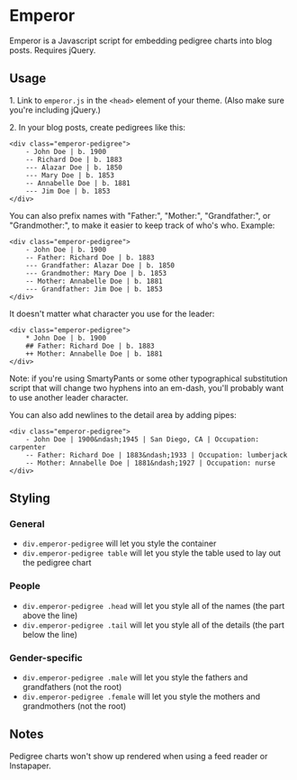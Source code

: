# Emperor

Emperor is a Javascript script for embedding pedigree charts into blog posts. Requires jQuery.

## Usage

1\. Link to `emperor.js` in the `<head>` element of your theme. (Also make sure you're including jQuery.)

2\. In your blog posts, create pedigrees like this:

	<div class="emperor-pedigree">
		- John Doe | b. 1900
		-- Richard Doe | b. 1883
		--- Alazar Doe | b. 1850
		--- Mary Doe | b. 1853
		-- Annabelle Doe | b. 1881
		--- Jim Doe | b. 1853
	</div>

You can also prefix names with "Father:", "Mother:", "Grandfather:", or "Grandmother:", to make it easier to keep track of who's who. Example:

	<div class="emperor-pedigree">
		- John Doe | b. 1900
		-- Father: Richard Doe | b. 1883
		--- Grandfather: Alazar Doe | b. 1850
		--- Grandmother: Mary Doe | b. 1853
		-- Mother: Annabelle Doe | b. 1881
		--- Grandfather: Jim Doe | b. 1853
	</div>

It doesn't matter what character you use for the leader:

	<div class="emperor-pedigree">
		* John Doe | b. 1900
		## Father: Richard Doe | b. 1883
		++ Mother: Annabelle Doe | b. 1881
	</div>

Note: if you're using SmartyPants or some other typographical substitution script that will change two hyphens into an em-dash, you'll probably want to use another leader character.

You can also add newlines to the detail area by adding pipes:

	<div class="emperor-pedigree">
		- John Doe | 1900&ndash;1945 | San Diego, CA | Occupation: carpenter
		-- Father: Richard Doe | 1883&ndash;1933 | Occupation: lumberjack
		-- Mother: Annabelle Doe | 1881&ndash;1927 | Occupation: nurse
	</div>

## Styling

### General

* `div.emperor-pedigree` will let you style the container
* `div.emperor-pedigree table` will let you style the table used to lay out the pedigree chart

### People

* `div.emperor-pedigree .head` will let you style all of the names (the part above the line)
* `div.emperor-pedigree .tail` will let you style all of the details (the part below the line)

### Gender-specific

* `div.emperor-pedigree .male` will let you style the fathers and grandfathers (not the root)
* `div.emperor-pedigree .female` will let you style the mothers and grandmothers (not the root)

## Notes

Pedigree charts won't show up rendered when using a feed reader or Instapaper.
